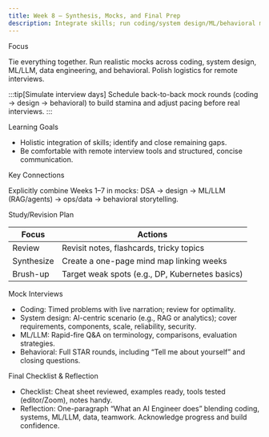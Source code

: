 ```yaml
---
title: Week 8 — Synthesis, Mocks, and Final Prep
description: Integrate skills; run coding/system design/ML/behavioral mocks; finalize checklists.
---
```


Focus

Tie everything together. Run realistic mocks across coding, system design, ML/LLM, data engineering, and behavioral. Polish logistics for remote interviews.

:::tip[Simulate interview days]
Schedule back-to-back mock rounds (coding → design → behavioral) to build stamina and adjust pacing before real interviews.
:::

Learning Goals

- Holistic integration of skills; identify and close remaining gaps.
- Be comfortable with remote interview tools and structured, concise communication.

Key Connections

Explicitly combine Weeks 1–7 in mocks: DSA → design → ML/LLM (RAG/agents) → ops/data → behavioral storytelling.

Study/Revision Plan

| Focus | Actions |
| --- | --- |
| Review | Revisit notes, flashcards, tricky topics |
| Synthesize | Create a one-page mind map linking weeks |
| Brush-up | Target weak spots (e.g., DP, Kubernetes basics) |

Mock Interviews

- Coding: Timed problems with live narration; review for optimality.
- System design: AI-centric scenario (e.g., RAG or analytics); cover requirements, components, scale, reliability, security.
- ML/LLM: Rapid-fire Q&A on terminology, comparisons, evaluation strategies.
- Behavioral: Full STAR rounds, including “Tell me about yourself” and closing questions.

Final Checklist & Reflection

- Checklist: Cheat sheet reviewed, examples ready, tools tested (editor/Zoom), notes handy.
- Reflection: One-paragraph “What an AI Engineer does” blending coding, systems, ML/LLM, data, teamwork. Acknowledge progress and build confidence.
